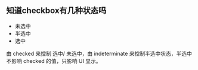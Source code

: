 ## 知道checkbox有几种状态吗

* 未选中
* 半选中
* 选中


由 checked 来控制 选中/ 未选中，由 indeterminate 来控制半选中状态，半选中不影响 checked 的值，只影响 UI 显示。